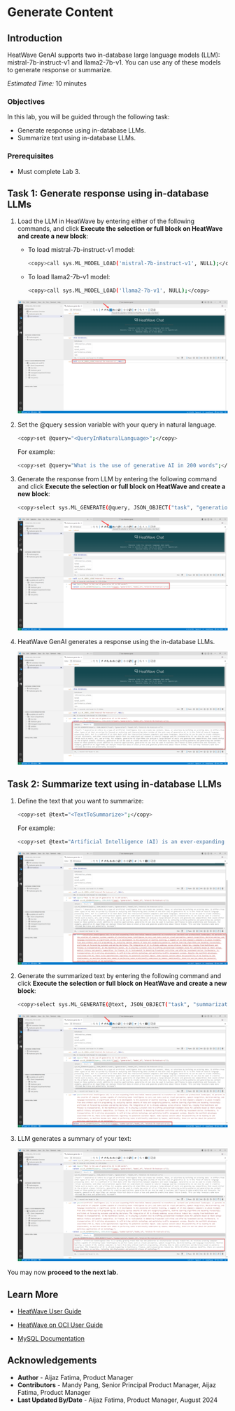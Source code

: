 # Generate Content

## Introduction

HeatWave GenAI supports two in-database large language models (LLM): mistral-7b-instruct-v1 and llama2-7b-v1. You can use any of these models to generate response or summarize.

_Estimated Time:_ 10 minutes

### Objectives

In this lab, you will be guided through the following task:

- Generate response using in-database LLMs.
- Summarize text using in-database LLMs.

### Prerequisites

- Must complete Lab 3.


## Task 1:  Generate response using in-database LLMs

1. Load the LLM in HeatWave by entering either of the following commands, and click **Execute the selection or full block on HeatWave and create a new block**:

    - To load mistral-7b-instruct-v1 model:

        ```bash
        <copy>call sys.ML_MODEL_LOAD('mistral-7b-instruct-v1', NULL);</copy>
        ```

    - To load llama2-7b-v1 model:
    
        ```bash
        <copy>call sys.ML_MODEL_LOAD('llama2-7b-v1', NULL);</copy>
        ```

    ![Load LLMs](./images/1-load-llm.png "Load LLMs")
 
2. Set the @query session variable with your query in natural language.

    ```bash
    <copy>set @query="<QueryInNaturalLanguage>";</copy>
    ```

    For example:
    
    ```bash
    <copy>set @query="What is the use of generative AI in 200 words";</copy>
    ```
3. Generate the response from LLM by entering the following command and click **Execute the selection or full block on HeatWave and create a new block**:

    ```bash
    <copy>select sys.ML_GENERATE(@query, JSON_OBJECT("task", "generation", "model_id", "mistral-7b-instruct-v1"));</copy>
    ```

    ![Generate response](./images/2-generate-response.png "Generate response")

4. HeatWave GenAI generates a response using the in-database LLMs.

    ![HeatWave GenAI output](./images/3-llm-ouput.png "HeatWave GenAI output")

## Task 2: Summarize text using in-database LLMs

1. Define the text that you want to summarize:

    ```bash
    <copy>set @text="<TextToSummarize>";</copy>
    ```

    For example:
    ```bash
    <copy>set @text="Artificial Intelligence (AI) is an ever-expanding field that holds immense potential to transform our societal and professional landscapes. AI pertains to the creation of computer systems capable of simulating human intelligence to carry out tasks such as visual perception, speech recognition, decision-making, and language translation. A significant stride in AI development is the ascension of machine learning, a segment of AI that empowers computers to glean insights from data without explicit programming. By analyzing copious amounts of data and recognizing patterns, machine learning algorithms are becoming increasingly proficient at forecasting outcomes and making decisions. The integration of AI is already underway across diverse industries, ranging from healthcare and finance to transportation. In the healthcare sector, AI is playing a pivotal role in crafting personalized treatment plans for patients based on their unique medical history and genetic composition. In finance, AI is instrumental in detecting fraudulent activities and offering investment advice. Furthermore, in transportation, AI is driving advancements in self-driving vehicle technology and optimizing traffic management systems. Despite the manifold advantages associated with AI, there exist apprehensions regarding its potential societal impact. Some express concern about the possibility of AI leading to job displacement, as machines become more adept at performing tasks traditionally undertaken by humans. Additionally, there are worries about the potential malicious applications of AI technology.";</copy>
    ```

    ![Define text to summarize](./images/4-define-text-to-summarize.png "Define text to summarize")

2. Generate the summarized text by entering the following command and click **Execute the selection or full block on HeatWave and create a new block**:

    ```bash
    <copy>select sys.ML_GENERATE(@text, JSON_OBJECT("task", "summarization","model_id", "mistral-7b-instruct-v1"));</copy>
    ```

    ![Summarize text](./images/5-summarize-text.png "Summarize text")

 3. LLM generates a summary of your text:

    ![Summarized text](./images/6-summarized-text.png "Summarized text")


You may now **proceed to the next lab**.

## Learn More

- [HeatWave User Guide](https://dev.mysql.com/doc/heatwave/en/)

- [HeatWave on OCI User Guide](https://docs.oracle.com/en-us/iaas/mysql-database/index.html)

- [MySQL Documentation](https://dev.mysql.com/)


## Acknowledgements

- **Author** - Aijaz Fatima, Product Manager
- **Contributors** - Mandy Pang, Senior Principal Product Manager, Aijaz Fatima, Product Manager
- **Last Updated By/Date** - Aijaz Fatima, Product Manager, August 2024

